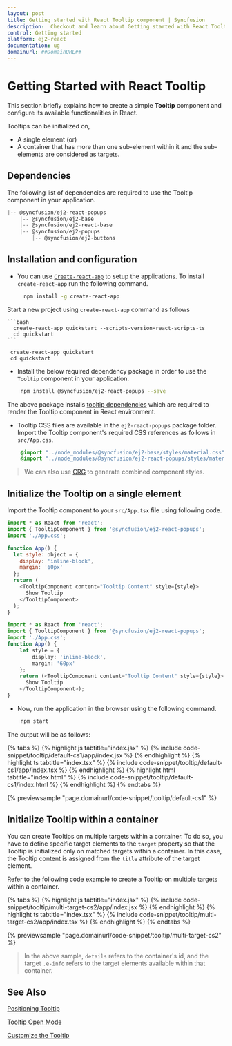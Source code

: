 ```yaml
---
layout: post
title: Getting started with React Tooltip component | Syncfusion
description:  Checkout and learn about Getting started with React Tooltip component of Syncfusion Essential JS 2 and more details.
control: Getting started 
platform: ej2-react
documentation: ug
domainurl: ##DomainURL##
---
```


# Getting Started with React Tooltip

This section briefly explains how to create a simple **Tooltip** component and configure its available functionalities in React.

Tooltips can be initialized on,

* A single element (or)
* A container that has more than one sub-element within it and the sub-elements are considered as targets.

## Dependencies

The following list of dependencies are required to use the Tooltip component in your application.

```javascript
|-- @syncfusion/ej2-react-popups
    |-- @syncfusion/ej2-base
    |-- @syncfusion/ej2-react-base
    |-- @syncfusion/ej2-popups
        |-- @syncfusion/ej2-buttons
```

## Installation and configuration

* You can use [`Create-react-app`](https://github.com/facebook/create-react-app) to setup the applications.
To install `create-react-app` run the following command.

    ```bash
      npm install -g create-react-app
    ```

Start a new project using `create-react-app` command as follows
<div class='tsx'>

    ```bash
      create-react-app quickstart --scripts-version=react-scripts-ts
      cd quickstart
    ```

  </div>

  <div class='jsx'>

  ```
   create-react-app quickstart
   cd quickstart
  ```

</div>

* Install the below required dependency package in order to use the `Tooltip` component in your application.

   ```bash
    npm install @syncfusion/ej2-react-popups --save
   ```

The above package installs [tooltip dependencies](#dependencies) which are required to render the Tooltip component in React environment.

* Tooltip CSS files are available in the `ej2-react-popups` package folder.
Import the Tooltip component's required CSS references as follows in `src/App.css`.

   ```css
    @import "../node_modules/@syncfusion/ej2-base/styles/material.css";
    @import "../node_modules/@syncfusion/ej2-react-popups/styles/material.css";
   ```

> We can also use [CRG](https://crg.syncfusion.com/) to generate combined component styles.

## Initialize the Tooltip on a single element

Import the Tooltip component to your `src/App.tsx` file using following code.



```javascript
import * as React from 'react';
import { TooltipComponent } from '@syncfusion/ej2-react-popups';
import './App.css';

function App() {
  let style: object = {
    display: 'inline-block',
    margin: '60px'
  };
  return (
    <TooltipComponent content="Tooltip Content" style={style}>
      Show Tooltip
    </TooltipComponent>
  );
}

```

```ts
import * as React from 'react';
import { TooltipComponent } from '@syncfusion/ej2-react-popups';
import './App.css';
function App() {
    let style = {
        display: 'inline-block',
        margin: '60px'
    };
    return (<TooltipComponent content="Tooltip Content" style={style}>
      Show Tooltip
    </TooltipComponent>);
}
```

* Now, run the application in the browser using the following command.

   ```bash
    npm start
   ```

The output will be as follows:

{% tabs %}
{% highlight js tabtitle="index.jsx" %}
{% include code-snippet/tooltip/default-cs1/app/index.jsx %}
{% endhighlight %}
{% highlight ts tabtitle="index.tsx" %}
{% include code-snippet/tooltip/default-cs1/app/index.tsx %}
{% endhighlight %}
{% highlight html tabtitle="index.html" %}
{% include code-snippet/tooltip/default-cs1/index.html %}
{% endhighlight %}
{% endtabs %}
        
{% previewsample "page.domainurl/code-snippet/tooltip/default-cs1" %}

## Initialize Tooltip within a container

You can create Tooltips on multiple targets within a container. To do so, you have to define specific target elements to the `target` property so that the Tooltip is initialized only on matched targets within a container. In this case, the Tooltip content is assigned from the `title` attribute of the target element.

Refer to the following code example to create a Tooltip on multiple targets within a container.

{% tabs %}
{% highlight js tabtitle="index.jsx" %}
{% include code-snippet/tooltip/multi-target-cs2/app/index.jsx %}
{% endhighlight %}
{% highlight ts tabtitle="index.tsx" %}
{% include code-snippet/tooltip/multi-target-cs2/app/index.tsx %}
{% endhighlight %}
{% endtabs %}

 {% previewsample "page.domainurl/code-snippet/tooltip/multi-target-cs2" %}

> In the above sample, `details` refers to the container's id, and the target `.e-info` refers to the target elements available
> within that container.

## See Also

[Positioning Tooltip](./position)

[Tooltip Open Mode](./open-mode)

[Customize the Tooltip](./customization)